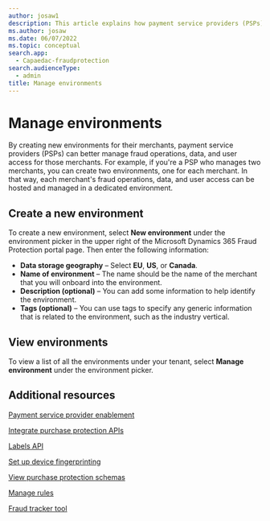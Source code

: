 ```yaml
---
author: josaw1
description: This article explains how payment service providers (PSPs) can manage environments in Microsoft Dynamics 365 Fraud Protection.
ms.author: josaw
ms.date: 06/07/2022
ms.topic: conceptual
search.app: 
  - Capaedac-fraudprotection
search.audienceType:
  - admin
title: Manage environments
---
```


# Manage environments


By creating new environments for their merchants, payment service providers (PSPs) can better manage fraud operations, data, and user access for those merchants. For example, if you're a PSP who manages two merchants, you can create two environments, one for each merchant. In that way, each merchant's fraud operations, data, and user access can be hosted and managed in a dedicated environment.

## Create a new environment

To create a new environment, select **New environment** under the environment picker in the upper right of the Microsoft Dynamics 365 Fraud Protection portal page. Then enter the following information:

- **Data storage geography** – Select **EU**, **US**, or **Canada**.
- **Name of environment** – The name should be the name of the merchant that you will onboard into the environment.
- **Description (optional)** – You can add some information to help identify the environment.
- **Tags (optional)** – You can use tags to specify any generic information that is related to the environment, such as the industry vertical.

## View environments

To view a list of all the environments under your tenant, select **Manage environment** under the environment picker.

## Additional resources

[Payment service provider enablement](psp-overview.md)

[Integrate purchase protection APIs](integrate-real-time-api.md)

[Labels API](labels-api.md)

[Set up device fingerprinting](device-fingerprinting.md)

[View purchase protection schemas](view-purchase-protection-schemas.md)

[Manage rules](rules.md)

[Fraud tracker tool](fraud-tracker.md)

